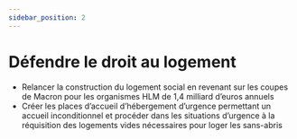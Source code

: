 ```yaml
--- 
sidebar_position: 2
---
```


# Défendre le droit au logement

- Relancer la construction du logement social en revenant sur les coupes de Macron pour les organismes HLM de 1,4 milliard d’euros annuels 
- Créer les places d’accueil d’hébergement d’urgence permettant un accueil inconditionnel et procéder dans les situations d’urgence à la réquisition des logements vides nécessaires pour loger les sans-abris